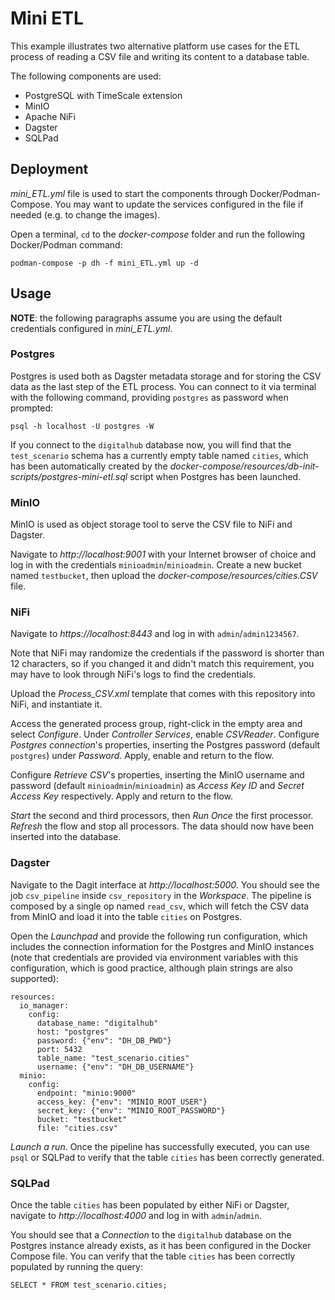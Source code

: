 # Mini ETL

This example illustrates two alternative platform use cases for the ETL process of reading a CSV file and writing its content to a database table.

The following components are used:

- PostgreSQL with TimeScale extension
- MinIO
- Apache NiFi
- Dagster
- SQLPad

## Deployment

*mini_ETL.yml* file is used to start the components through Docker/Podman-Compose. You may want to update the services configured in the file if needed (e.g. to change the images).

Open a terminal, `cd` to the *docker-compose* folder and run the following Docker/Podman command:

```shell
podman-compose -p dh -f mini_ETL.yml up -d
```

## Usage

**NOTE**: the following paragraphs assume you are using the default credentials configured in *mini_ETL.yml*.

### Postgres

Postgres is used both as Dagster metadata storage and for storing the CSV data as the last step of the ETL process. You can connect to it via terminal with the following command, providing `postgres` as password when prompted:

```shell
psql -h localhost -U postgres -W
```

If you connect to the `digitalhub` database now, you will find that the `test_scenario` schema has a currently empty table named `cities`, which has been automatically created by the *docker-compose/resources/db-init-scripts/postgres-mini-etl.sql* script when Postgres has been launched.

### MinIO

MinIO is used as object storage tool to serve the CSV file to NiFi and Dagster.

Navigate to *http://localhost:9001* with your Internet browser of choice and log in with the credentials `minioadmin`/`minioadmin`. Create a new bucket named `testbucket`, then upload the *docker-compose/resources/cities.CSV* file.

### NiFi

Navigate to *https://localhost:8443* and log in with `admin`/`admin1234567`.

Note that NiFi may randomize the credentials if the password is shorter than 12 characters, so if you changed it and didn't match this requirement, you may have to look through NiFi's logs to find the credentials.

Upload the *Process_CSV.xml* template that comes with this repository into NiFi, and instantiate it.

Access the generated process group, right-click in the empty area and select *Configure*. Under *Controller Services*, enable *CSVReader*. Configure *Postgres connection*'s properties, inserting the Postgres password (default `postgres`) under *Password*. Apply, enable and return to the flow.

Configure *Retrieve CSV*'s properties, inserting the MinIO username and password (default `minioadmin`/`minioadmin`) as *Access Key ID* and *Secret Access Key* respectively. Apply and return to the flow.

*Start* the second and third processors, then *Run Once* the first processor. *Refresh* the flow and stop all processors. The data should now have been inserted into the database.

### Dagster

Navigate to the Dagit interface at *http://localhost:5000*. You should see the job `csv_pipeline` inside `csv_repository` in the *Workspace*. The pipeline is composed by a single op named `read_csv`, which will fetch the CSV data from MinIO and load it into the table `cities` on Postgres.

Open the *Launchpad* and provide the following run configuration, which includes the connection information for the Postgres and MinIO instances (note that credentials are provided via environment variables with this configuration, which is good practice, although plain strings are also supported):

```
resources:
  io_manager:
    config:
      database_name: "digitalhub"
      host: "postgres"
      password: {"env": "DH_DB_PWD"}
      port: 5432
      table_name: "test_scenario.cities"
      username: {"env": "DH_DB_USERNAME"}
  minio:
    config:
      endpoint: "minio:9000"
      access_key: {"env": "MINIO_ROOT_USER"}
      secret_key: {"env": "MINIO_ROOT_PASSWORD"}
      bucket: "testbucket"
      file: "cities.csv"
```

*Launch a run*. Once the pipeline has successfully executed, you can use `psql` or SQLPad to verify that the table `cities` has been correctly generated.

### SQLPad

Once the table `cities` has been populated by either NiFi or Dagster, navigate to *http://localhost:4000* and log in with `admin`/`admin`.

You should see that a *Connection* to the `digitalhub` database on the Postgres instance already exists, as it has been configured in the Docker Compose file. You can verify that the table `cities` has been correctly populated by running the query:

```
SELECT * FROM test_scenario.cities;
```
